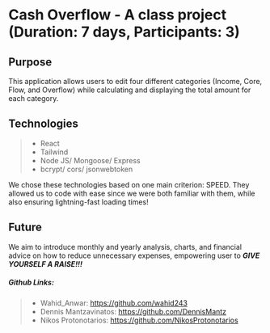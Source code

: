 # Cash Overflow - A class project (Duration: 7 days, Participants: 3)

## Purpose
This application allows users to edit four different categories (Income, Core, Flow, and Overflow) while calculating and displaying the total amount for each category.

## Technologies
> - React
> - Tailwind
> - Node JS/ Mongoose/ Express
> - bcrypt/ cors/ jsonwebtoken

We chose these technologies based on one main criterion: SPEED. They allowed us to code with ease since we were both familiar with them, while also ensuring lightning-fast loading times!

## Future
We aim to introduce monthly and yearly analysis, charts, and financial advice on how to reduce unnecessary expenses, empowering user to ***GIVE YOURSELF A RAISE!!!***

##### Github Links:
> - Wahid_Anwar: https://github.com/wahid243
> - Dennis Mantzavinatos: https://github.com/DennisMantz
> - Nikos Protonotarios: https://github.com/NikosProtonotarios
